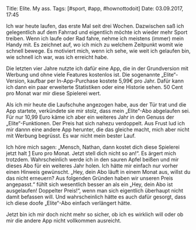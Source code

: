 Title: Elite. My ass.
Tags: [#sport, #app, #hownottodoit]
Date: 03.09.2017, 17:45 

Ich war heute laufen, das erste Mal seit drei Wochen. Dazwischen saß ich gelegentlich auf dem Fahrrad und eigentlich möchte ich wieder mehr Sport treiben. Wenn ich laufe oder Rad fahre, nehme ich meistens (immer) mein Handy mit. Es zeichnet auf, wo ich mich zu welchem Zeitpunkt womit wie schnell bewege. Es motiviert mich, wenn ich sehe, wie weit ich gelaufen bin, wie schnell ich war, was ich erreicht habe.

Die letzten vier Jahre nutzte ich dafür eine App, die in der Grundversion mit Werbung und ohne viele Features kostenlos ist. Die sogenannte „Elite“-Version, kaufbar per In-App-Purchase kostete 5,99€ pro Jahr. Dafür kann ich dann ein paar erweiterte Statistiken oder eine Historie sehen. 50 Cent pro Monat war mir diese Spielerei wert.

Als ich mir heute die Laufschuhe angezogen habe, aus der Tür trat und die App startete, verkündete sie mir stolz, dass mein „Elite“-Abo abgelaufen sei. Für nur 10,99 Euro käme ich aber ein weiteres Jahr in den Genuss der „Elite“-Funktionen. Der Preis hat sich nahezu verdoppelt. Aus Frust lud ich mir dannn eine andere App herunter, die das gleiche macht, mich aber nicht mit Werbung begrüsst. Es war nicht mein bester Lauf.

Ich höre mich sagen: „Mensch, Nathan, dann kostet dich diese Spielerei jetzt halt [1](https://www.youtube.com/watch?v=yYEVSvwQQ_8) Euro pro Monat. Jetzt stell dich nicht so an!“. Es ärgert mich trotzdem. Wahrscheinlich werde ich in den sauren Apfel beißen und mir dieses Abo für ein weiteres Jahr holen. Ich hätte mir einfach nur vorher einen Hinweis gewünscht. „Hey, dein Abo läuft in einem Monat aus, willst du das nicht erneuern? Aus folgenden Gründen haben wir unseren Preis angepasst.“ fühlt sich wesentlich besser an als ein „Hey, dein Abo ist ausgelaufen! Doppelter Preis!“, wenn man sich eigentlich überhaupt nicht damit befassen will. Und wahrscheinlich hätte es auch dafür gesorgt, dass ich diese doofe „Elite“-Abo einfach verlängert hätte.

Jetzt bin ich mir doch nicht mehr so sicher, ob ich es wirklich will oder ob mir die andere App nicht vollkommen ausreicht.
